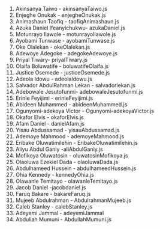 1. Akinsanya Taiwo - akinsanyaTaiwo.js
2. Enjeghe Onukak - enjegheOnukak.js
3. Animashaun Taofiq - taofiqAnimashaun.js
4. Azuka Daniel Ifeanyichukwu- azukaDaniel.js
5. Motunrayo Ilawole - motunrayoIlawole.js
6. Ayobami Tunwase - ayobamiTunwase.js
7. Oke Olalekan - okeOlalekan.js
8. Adewoye Adegoke - adegokeAdewoye.js
9. Priyal Tiwary- priyalTiwary.js
10. Olaifa Boluwatife - boluwatifeOlaifa.js
11. Justice Osemede - justiceOsemede.js
12. Adeola Idowu - adeolaIdowu.js
13. Salvador AbdulRahman Lekan - salvadorlekan.js
14. Adebowale Jesutofunmi- adebowaleJesutofunmi.js
15. Erinle Feyijimi - erinleFeyijimi.js
16. Abideen Muhammed - abideenMuhammed.js
17. Ogunyomi-adekoya Victor - Ogunyomi-adekoyaVictor.js
18. Okafor Elvis - okaforElvis.js
19. Afam Daniel - danielAfam.js
20. Yisau Abdussamad - yisauAbdussamad.js
21. Ademoye Mahmood - ademoyeMahmood.js
22. Eribake Oluwatimilehin - EribakeOluwatimilehin.js
23. Aliyu Abdul Ganiy -aliAbdulGaniy.js
24. Mofikoya Oluwatosin - oluwatosinMofikoya.js
25. Olaoluwa Ezekiel Dada - olaoluwaDada.js
26. Abdulhameed Hussein - abdulhameedHussein.js
27. Ohia Kennedy - kennedyOhia.js
28. Olawanle Temitayo - olawanleTemitayo.js
29. Jacob Daniel -jacobdaniel.js
30. Faruq Bakare - bakareFaruq.js
31. Mujeeb Abdulrahman - AbdulrahmanMujeeb.js
32. Caleb Stanley - calebStanley.js
33. Adeyemi Jammal - adeyemiJammal
34. Abdullah Mumuni - AbdullahMumuni.js


